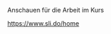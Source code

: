 <span style="color:#000ff;">Anschauen für die Arbeit im Kurs</span>

<span style="color:#000ff;">https://www.sli.do/home</span>